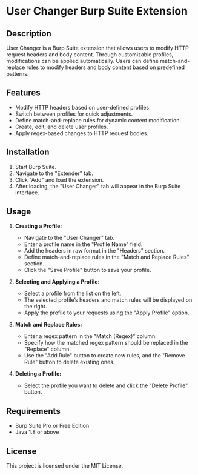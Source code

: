 # User Changer Burp Suite Extension

## Description
User Changer is a Burp Suite extension that allows users to modify HTTP request headers and body content. Through customizable profiles, modifications can be applied automatically. Users can define match-and-replace rules to modify headers and body content based on predefined patterns.

## Features
- Modify HTTP headers based on user-defined profiles.
- Switch between profiles for quick adjustments.
- Define match-and-replace rules for dynamic content modification.
- Create, edit, and delete user profiles.
- Apply regex-based changes to HTTP request bodies.

## Installation
1. Start Burp Suite.
2. Navigate to the "Extender" tab.
3. Click "Add" and load the extension.
4. After loading, the "User Changer" tab will appear in the Burp Suite interface.

## Usage
1. **Creating a Profile:**
   - Navigate to the "User Changer" tab.
   - Enter a profile name in the "Profile Name" field.
   - Add the headers in raw format in the "Headers" section.
   - Define match-and-replace rules in the "Match and Replace Rules" section.
   - Click the "Save Profile" button to save your profile.

2. **Selecting and Applying a Profile:**
   - Select a profile from the list on the left.
   - The selected profile’s headers and match rules will be displayed on the right.
   - Apply the profile to your requests using the "Apply Profile" option.

3. **Match and Replace Rules:**
   - Enter a regex pattern in the "Match (Regex)" column.
   - Specify how the matched regex pattern should be replaced in the "Replace" column.
   - Use the "Add Rule" button to create new rules, and the "Remove Rule" button to delete existing ones.

4. **Deleting a Profile:**
   - Select the profile you want to delete and click the "Delete Profile" button.

## Requirements
- Burp Suite Pro or Free Edition
- Java 1.8 or above

## License
This project is licensed under the MIT License.

